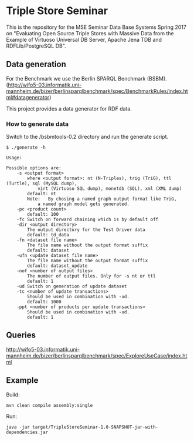 # Triple Store Seminar
This is the repository for the MSE Seminar Data Base Systems Spring 2017 on "Evaluating Open Source Triple Stores with Massive Data from the Example of Virtuoso Universal DB Server, Apache Jena TDB and RDFLib/PostgreSQL DB".

## Data generation
For the Benchmark we use the Berlin SPARQL Benchmark (BSBM). (http://wifo5-03.informatik.uni-mannheim.de/bizer/berlinsparqlbenchmark/spec/BenchmarkRules/index.html#datagenerator)

This project provides a data generator for RDF data.

### How to generate data
Switch to the /bsbmtools-0.2 directory and run the generate script.

```
$ ./generate -h

Usage:

Possible options are:
	-s <output format>
		where <output format>: nt (N-Triples), trig (TriG), ttl (Turtle), sql (MySQL dump),
			virt (Virtuoso SQL dump), monetdb (SQL), xml (XML dump)
		default: nt
		Note:	By chosing a named graph output format like TriG,
			a named graph model gets generated.
	-pc <product count>
		default: 100
	-fc	Switch on forward chaining which is by default off
	-dir <output directory>
		The output directory for the Test Driver data
		default: td_data
	-fn <dataset file name>
		The file name without the output format suffix
		default: dataset
	-ufn <update dataset file name>
		The file name without the output format suffix
		default: dataset_update
	-nof <number of output files>
		The number of output files. Only for -s nt or ttl
		default: 1
	-ud Switch on generation of update dataset
	-tc <number of update transactions>
		Should be used in combination with -ud.
		default: 1000
	-ppt <number of products per update transactions>
		Should be used in combination with -ud.
		default: 1

```

## Queries
http://wifo5-03.informatik.uni-mannheim.de/bizer/berlinsparqlbenchmark/spec/ExploreUseCase/index.html


## Example
Build:
```
mvn clean compile assembly:single
```

Run:
```
java -jar target/TripleStoreSeminar-1.0-SNAPSHOT-jar-with-dependencies.jar 
```
